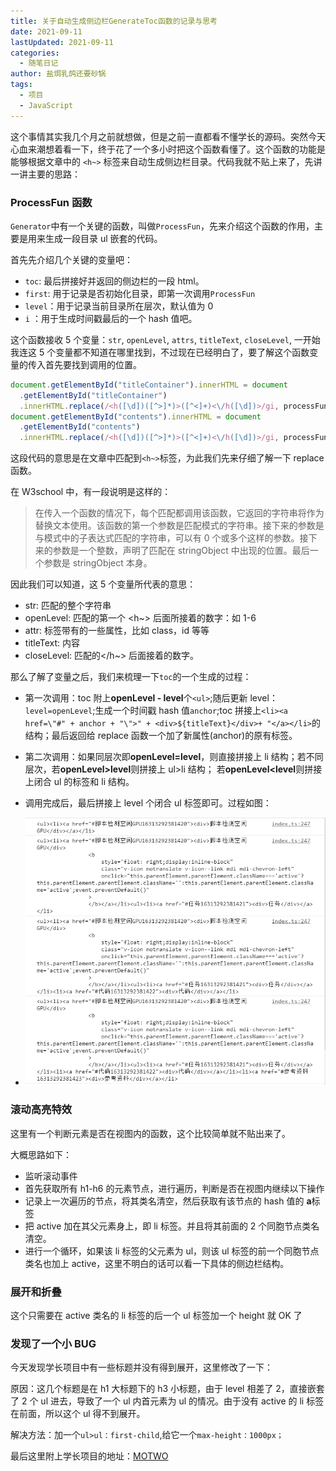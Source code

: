 ```yaml
---
title: 关于自动生成侧边栏GenerateToc函数的记录与思考
date: 2021-09-11
lastUpdated: 2021-09-11
categories:
  - 随笔日记
author: 盐焗乳鸽还要砂锅
tags:
  - 项目
  - JavaScript
---
```


这个事情其实我几个月之前就想做，但是之前一直都看不懂学长的源码。突然今天心血来潮想着看一下，终于花了一个多小时把这个函数看懂了。这个函数的功能是能够根据文章中的 `<h~>` 标签来自动生成侧边栏目录。代码我就不贴上来了，先讲一讲主要的思路：

### ProcessFun 函数

`Generator`中有一个关键的函数，叫做`ProcessFun`，先来介绍这个函数的作用，主要是用来生成一段目录 ul 嵌套的代码。

首先先介绍几个关键的变量吧：

- `toc`: 最后拼接好并返回的侧边栏的一段 html。
- `first`: 用于记录是否初始化目录，即第一次调用`ProcessFun`
- `level`：用于记录当前目录所在层次，默认值为 0
- `i` ：用于生成时间戳最后的一个 hash 值吧。

这个函数接收 5 个变量：`str`, `openLevel`, `attrs`, `titleText`, `closeLevel`, 一开始我连这 5 个变量都不知道在哪里找到，不过现在已经明白了，要了解这个函数变量的传入首先要找到调用的位置。

```js
document.getElementById("titleContainer").innerHTML = document
  .getElementById("titleContainer")
  .innerHTML.replace(/<h([\d])([^>]*)>([^<]+)<\/h([\d])>/gi, processFunc);
document.getElementById("contents").innerHTML = document
  .getElementById("contents")
  .innerHTML.replace(/<h([\d])([^>]*)>([^<]+)<\/h([\d])>/gi, processFunc);
```

这段代码的意思是在文章中匹配到`<h~>`标签，为此我们先来仔细了解一下 replace 函数。

在 W3school 中，有一段说明是这样的：

> 在传入一个函数的情况下，每个匹配都调用该函数，它返回的字符串将作为替换文本使用。该函数的第一个参数是匹配模式的字符串。接下来的参数是与模式中的子表达式匹配的字符串，可以有 0 个或多个这样的参数。接下来的参数是一个整数，声明了匹配在 stringObject 中出现的位置。最后一个参数是 stringObject 本身。

因此我们可以知道，这 5 个变量所代表的意思：

- str: 匹配的整个字符串
- openLevel: 匹配的第一个 <h~> 后面所接着的数字：如 1-6
- attr: 标签带有的一些属性，比如 class，id 等等
- titleText: 内容
- closeLevel: 匹配的</h~> 后面接着的数字。

那么了解了变量之后，我们来梳理一下`toc`的一个生成的过程：

- 第一次调用：toc 附上**openLevel - level**个`<ul>`;随后更新 level：`level=openLevel`;生成一个时间戳 hash 值`anchor`;toc 拼接上`<li><a href=\"#" + anchor + "\">" + <div>${titleText}</div>+ "</a></li>`的结构；最后返回给 replace 函数一个加了新属性(anchor)的原有标签。
- 第二次调用：如果同层次即**openLevel=level**，则直接拼接上 li 结构；若不同层次，若**openLevel>level**则拼接上 ul>li 结构；
  若**openLevel<level**则拼接上闭合 ul 的标签和 li 结构。
- 调用完成后，最后拼接上 level 个闭合 ul 标签即可。过程如图：

- ![](../imgs/2021-9-11/1.png)

### 滚动高亮特效

这里有一个判断元素是否在视图内的函数，这个比较简单就不贴出来了。

大概思路如下：

- 监听滚动事件
- 首先获取所有 h1-h6 的元素节点，进行遍历，判断是否在视图内继续以下操作
- 记录上一次遍历的节点，将其类名清空，然后获取有该节点的 hash 值的 **a**标签
- 把 active 加在其父元素身上，即 li 标签。并且将其前面的 2 个同胞节点类名清空。
- 进行一个循环，如果该 li 标签的父元素为 ul，则该 ul 标签的前一个同胞节点类名也加上 active，这里不明白的话可以看一下具体的侧边栏结构。

### 展开和折叠

这个只需要在 active 类名的 li 标签的后一个 ul 标签加一个 height 就 OK 了

### 发现了一个小 BUG

今天发现学长项目中有一些标题并没有得到展开，这里修改了一下：

原因：这几个标题是在 h1 大标题下的 h3 小标题，由于 level 相差了 2，直接嵌套了 2 个 ul 进去，导致了一个 ul 内首元素为 ul 的情况。由于没有 active 的 li 标签在前面，所以这个 ul 得不到展开。

解决方法：加一个`ul>ul：first-child`,给它一个`max-height：1000px；`

最后这里附上学长项目的地址：[MOTWO](motwo.cn)

